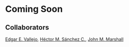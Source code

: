 # Coming Soon

## Collaborators

<a href="https://www.researchgate.net/profile/Edgar_Vallejo">Edgar E. Vallejo</a>, <a href="https://chipdelmal.github.io/">Héctor M. Sánchez C.</a>, <a href="http://sph.berkeley.edu/john-marshall">John M. Marshall</a>
